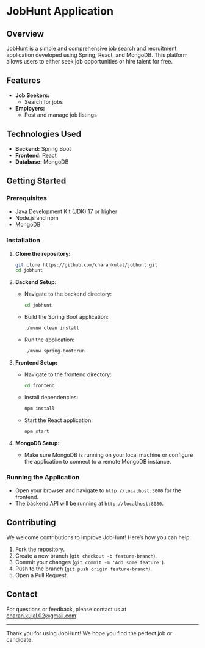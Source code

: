# JobHunt Application

## Overview

JobHunt is a simple and comprehensive job search and recruitment application developed using Spring, React, and MongoDB. This platform allows users to either seek job opportunities or hire talent for free.

## Features

- **Job Seekers:**
  - Search for jobs
- **Employers:**
  - Post and manage job listings

## Technologies Used

- **Backend:** Spring Boot
- **Frontend:** React
- **Database:** MongoDB

## Getting Started

### Prerequisites

- Java Development Kit (JDK) 17 or higher
- Node.js and npm
- MongoDB

### Installation

1. **Clone the repository:**

    ```sh
    git clone https://github.com/charankulal/jobhunt.git
    cd jobhunt
    ```

2. **Backend Setup:**
    - Navigate to the backend directory:

      ```sh
      cd jobhunt
      ```

    - Build the Spring Boot application:
  
      ```sh
      ./mvnw clean install
      ```

    - Run the application:
  
      ```sh
      ./mvnw spring-boot:run
      ```

3. **Frontend Setup:**
    - Navigate to the frontend directory:

      ```sh
      cd frontend
      ```

    - Install dependencies:
  
      ```sh
      npm install
      ```

    - Start the React application:
  
      ```sh
      npm start
      ```

4. **MongoDB Setup:**
    - Make sure MongoDB is running on your local machine or configure the application to connect to a remote MongoDB instance.

### Running the Application

- Open your browser and navigate to `http://localhost:3000` for the frontend.
- The backend API will be running at `http://localhost:8080`.

## Contributing

We welcome contributions to improve JobHunt! Here’s how you can help:

1. Fork the repository.
2. Create a new branch (`git checkout -b feature-branch`).
3. Commit your changes (`git commit -m 'Add some feature'`).
4. Push to the branch (`git push origin feature-branch`).
5. Open a Pull Request.

## Contact

For questions or feedback, please contact us at [charan.kulal.02@gmail.com](mailto:charan.kulal.02@gmail.com).

---

Thank you for using JobHunt! We hope you find the perfect job or candidate.
